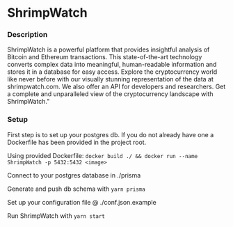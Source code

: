 # ShrimpWatch

### Description

ShrimpWatch is a powerful platform that provides insightful analysis of Bitcoin and Ethereum transactions. This state-of-the-art technology converts complex data into meaningful, human-readable information and stores it in a database for easy access. Explore the cryptocurrency world like never before with our visually stunning representation of the data at shrimpwatch.com. We also offer an API for developers and researchers. Get a complete and unparalleled view of the cryptocurrency landscape with ShrimpWatch."

### Setup

First step is to set up your postgres db. If you do not already have one a Dockerfile has been provided in the project root.

Using provided Dockerfile: `docker build ./ && docker run --name ShrimpWatch -p 5432:5432 <image>`

Connect to your postgres database in ./prisma

Generate and push db schema with `yarn prisma`

Set up your configuration file @ ./conf.json.example

Run ShrimpWatch with `yarn start`